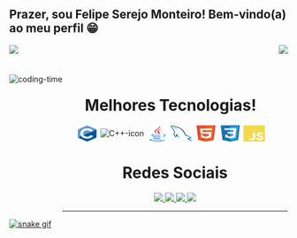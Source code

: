 ## Prazer, sou Felipe Serejo Monteiro! Bem-vindo(a) ao meu perfil 😁 

 <div>
  
  <img  height="180" src="https://github-readme-stats.vercel.app/api?username=lipe-s-m&show_icons=true&theme=nightowl&include_all_commits=true&count_private=true"/>
  <img align="right" height="180" src="https://github-readme-stats.vercel.app/api/top-langs/?username=lipe-s-m&layout=compact&langs_count=16&theme=nightowl"/>
</div>
<br>

<div  align="center"> 
  <div style="display: inline_block"><br>
    <img align="left" height="250" alt="coding-time" src="https://github.com/LuigiGf/LuigiGf/blob/main/code.gif">
    <h1 align="center">Melhores Tecnologias! </h1>
    <img align="center" height="30" width="40" alt="C-icon" src="https://raw.githubusercontent.com/devicons/devicon/master/icons/c/c-original.svg">
    <img align="center" height="30" width="40" alt="C++-icon" src="https://raw.githubusercontent.com/jmnote/z-icons/master/svg/cpp.svg">
    <img align="center" height="30" width="40" alt="Java-icon" src="https://raw.githubusercontent.com/devicons/devicon/master/icons/java/java-original.svg">
    <img align="center" height="30" width="40" alt="MySQL-icon" src="https://raw.githubusercontent.com/devicons/devicon/master/icons/mysql/mysql-original.svg">
    <img align="center" height="30" width="40" alt="HTML-icon" src="https://raw.githubusercontent.com/devicons/devicon/master/icons/html5/html5-original.svg">
    <img align="center" height="30" width="40" alt="CSS-icon" src="https://raw.githubusercontent.com/devicons/devicon/master/icons/css3/css3-original.svg">
    <img align="center" height="30" width="40" alt="Js-icon"  src="https://raw.githubusercontent.com/devicons/devicon/master/icons/javascript/javascript-plain.svg">
   </div>
  
  <h1 align="center">Redes Sociais</h1>
    <a href = "mailto: work.luigi.fonseca@gmail.com">
      <img width="30" src="https://github.com/LuigiGf/LuigiGf/blob/main/gmail.svg">
    </a>
    <a href = "https://www.linkedin.com/in/Felipe-serejo-monteiro">
      <img width="25" src="https://github.com/LuigiGf/LuigiGf/blob/main/linkedin.svg">
    </a>
    <a href = "https://instagram.com/lipe.s.m">
      <img width="25" src="https://github.com/LuigiGf/LuigiGf/blob/main/instagram.png">
    </a>
    <a href = "https://discord.com/users/531270946820980747">
      <img width="27" src="https://i.ibb.co/RhN90Cf/discord-logo-7-1.png">
    
</div>
<hr>


![snake gif](https://github.com/lipe-s-m/lipe-s-m/blob/output/github-contribution-grid-snake.svg)
